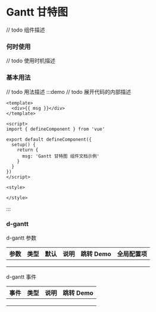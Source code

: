 # Gantt 甘特图

// todo 组件描述

### 何时使用

// todo 使用时机描述


### 基本用法
// todo 用法描述
:::demo // todo 展开代码的内部描述

```vue
<template>
  <div>{{ msg }}</div>
</template>

<script>
import { defineComponent } from 'vue'

export default defineComponent({
  setup() {
    return {
      msg: 'Gantt 甘特图 组件文档示例'
    }
  }
})
</script>

<style>

</style>
```

:::

### d-gantt

d-gantt 参数

| 参数 | 类型 | 默认 | 说明 | 跳转 Demo | 全局配置项 |
| ---- | ---- | ---- | ---- | --------- | --------- |
|      |      |      |      |           |           |
|      |      |      |      |           |           |
|      |      |      |      |           |           |

d-gantt 事件

| 事件 | 类型 | 说明 | 跳转 Demo |
| ---- | ---- | ---- | --------- |
|      |      |      |           |
|      |      |      |           |
|      |      |      |           |

